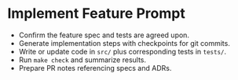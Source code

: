 # Implement Feature Prompt

- Confirm the feature spec and tests are agreed upon.
- Generate implementation steps with checkpoints for git commits.
- Write or update code in `src/` plus corresponding tests in `tests/`.
- Run `make check` and summarize results.
- Prepare PR notes referencing specs and ADRs.
